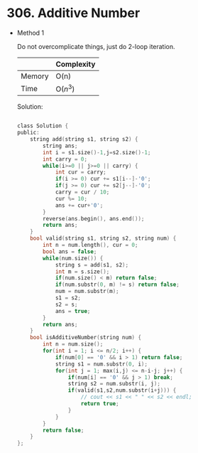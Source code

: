# 306. Additive Number 
- Method 1

    Do not overcomplicate things, just do 2-loop iteration.

    | |   Complexity  |
    | ----------- | ----------- | 
    |  Memory     | O(n) | 
    |      Time       |  O($n^3$) | 


    Solution:

    ``` h

    class Solution {
    public:
        string add(string s1, string s2) {
            string ans;
            int i = s1.size()-1,j=s2.size()-1;
            int carry = 0;
            while(i>=0 || j>=0 || carry) {
                int cur = carry; 
                if(i >= 0) cur += s1[i--]-'0';
                if(j >= 0) cur += s2[j--]-'0';
                carry = cur / 10;
                cur %= 10;
                ans += cur+'0';
            }
            reverse(ans.begin(), ans.end());
            return ans;
        }
        bool valid(string s1, string s2, string num) {
            int n = num.length(), cur = 0;
            bool ans = false;
            while(num.size()) {
                string s = add(s1, s2);
                int m = s.size();
                if(num.size() < m) return false;
                if(num.substr(0, m) != s) return false;
                num = num.substr(m);
                s1 = s2;
                s2 = s;
                ans = true;
            }
            return ans;
        }
        bool isAdditiveNumber(string num) {
            int n = num.size();
            for(int i = 1; i <= n/2; i++) {
                if(num[0] == '0' && i > 1) return false;
                string s1 = num.substr(0, i);
                for(int j = 1; max(i,j) <= n-i-j; j++) {
                    if(num[i] == '0' && j > 1) break;
                    string s2 = num.substr(i, j);
                    if(valid(s1,s2,num.substr(i+j))) {
                        // cout << s1 << " " << s2 << endl;
                        return true;
                    }   
                }
            }
            return false;
        }
    };

    ```

<!-- - Method 2

    This is another method.

    | |   Complexity  |
    | ----------- | ----------- | 
    |  Memory     | O(n) | 
    |      Time       |  O(n) | 


    Solution:

    ``` h



    ```

- Additional Knowledge:
       
    Here are some additional knowledge.



<br> -->